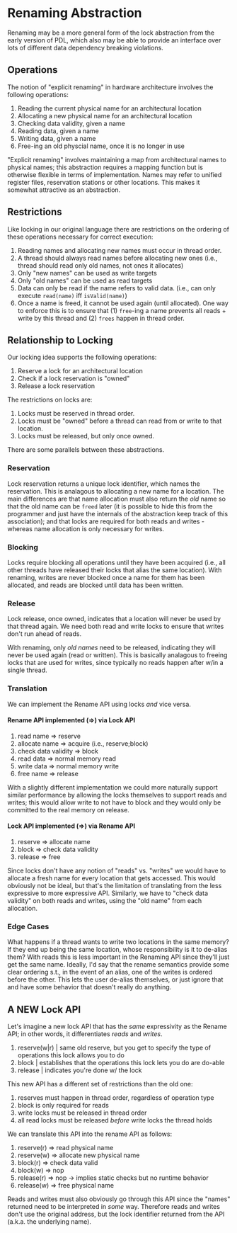 # Renaming Abstraction

Renaming may be a more general form of the lock abstraction from the early version of PDL,
which also may be able to provide an interface over lots of different data dependency breaking violations.

## Operations

The notion of "explicit renaming" in hardware architecture involves the following operations:

1. Reading the current physical name for an architectural location
2. Allocating a new physical name for an architectural location
3. Checking data validity, given a name
4. Reading data, given a name
5. Writing data, given a name
6. Free-ing an old physcial name, once it is no longer in use


"Explicit renaming" involves maintaining a map from architectural names to physical names;
this abstraction requires a mapping function but is otherwise flexible in terms of implementation.
Names may refer to unified register files, reservation stations or other locations.
This makes it somewhat attractive as an abstraction.



## Restrictions

Like locking in our original language there are restrictions on the ordering
of these operations necessary for correct execution:

1. Reading names and allocating new names must occur in thread order.
2. A thread should always read names before allocating new ones (i.e., thread should read only old names, not ones it allocates)
3. Only "new names" can be used as write targets
4. Only "old names" can be used as read targets
5. Data can only be read if the name refers to valid data. (i.e., can only execute `read(name)` iff `isValid(name)`)
6. Once a name is freed, it cannot be used again (until allocated). One way to enforce this is to ensure that (1) `free`-ing a name prevents all reads + write by this thread and (2) `frees` happen in thread order.

## Relationship to Locking

Our locking idea supports the following operations:

1. Reserve a lock for an architectural location
2. Check if a lock reservation is "owned"
3. Release a lock reservation

The restrictions on locks are:

1. Locks must be reserved in thread order.
2. Locks must be "owned" before a thread can read from or write to that location.
3. Locks must be released, but only once owned.


There are some parallels between these abstractions.

### Reservation

Lock reservation returns a unique lock identifier, which names the reservation.
This is analagous to allocating a new name for a location.
The main differences are that name allocation must also return the _old_ name so
that the old name can be `freed` later (it is possible to hide this from the programmer
and just have the internals of the abstraction keep track of this association);
and that locks are required for both reads and writes - whereas name allocation
is only necessary for writes.

### Blocking

Locks require blocking all operations until they have been acquired (i.e., all
other threads have released their locks that alias the same location).
With renaming, writes are never blocked once a name for them has been allocated,
and reads are blocked until data has been written.

### Release

Lock release, once owned, indicates that a location will
never be used by that thread again.
We need both read and write locks to ensure that
writes don't run ahead of reads.

With renaming, only _old names_ need to be released,
indicating they will never be used again (read or written).
This is basically analagous to freeing locks that are used for writes,
since typically no reads happen after w/in a single thread.


### Translation

We can implement the Rename API using locks _and_ vice versa.

#### Rename API implemented (=>) via Lock API

1. read name => reserve
2. allocate name => acquire (i.e., reserve;block)
3. check data validity => block
4. read data => normal memory read
5. write data => normal memory write
6. free name => release

With a slightly different implementation we could more naturally
support similar performance by allowing the locks themselves to support
reads and writes; this would allow write to not have to block and they
would only be committed to the real memory on release.

#### Lock API implemented (=>) via Rename API

1. reserve => allocate name
2. block => check data validity
3. release => free

Since locks don't have any notion of "reads" vs. "writes"
we would have to allocate a fresh name for every location
that gets accessed. This would obviously not be ideal, but
that's the limitation of translating from the less expressive
to more expressive API. Similarly, we have to "check data validity"
on both reads and writes, using the "old name" from each allocation.

### Edge Cases

What happens if a thread wants to write two locations in the same memory?
If they end up being the same location, whose responsibility is it to de-alias them?
With reads this is less important in the Renaming API since they'll just get the same
name. Ideally, I'd say that the rename semantics provide some clear ordering s.t.,
in the event of an alias, one of the writes is ordered before the other. This lets the user
de-alias themselves, or just ignore that and have some behavior that doesn't really do anything.


## A NEW Lock API

Let's imagine a new lock API that has the _same_ expressivity as the Rename API;
in other words, it differentiates _reads_ and _writes_.

1. reserve(w|r) | same old reserve, but you get to specify the type of operations this lock allows you to do
2. block        | establishes that the operations this lock lets you do are do-able
3. release      | indicates you're done w/ the lock

This new API has a different set of restrictions than the old one:

1. reserves must happen in thread order, regardless of operation type
2. block is only required for reads
3. write locks must be released in thread order
4. all read locks must be released _before_ write locks the thread holds

We can translate this API into the rename API as follows:

1. reserve(r) => read physical name
2. reserve(w) => allocate new physical name
3. block(r) => check data valid
4. block(w) => nop
5. release(r) => nop -> implies static checks but no runtime behavior
6. release(w) => free physical name

Reads and writes must also obviously go through this API since
the "names" returned need to be interpreted in _some_ way.
Therefore reads and writes don't use the original address, but the lock identifier
returned from the API (a.k.a. the underlying name).

